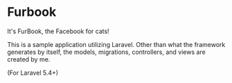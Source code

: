# Furbook
It's FurBook, the Facebook for cats!

This is a sample application utilizing Laravel. Other than what the framework generates by itself, 
the models, migrations, controllers, and views are created by me.

(For Laravel 5.4+)

